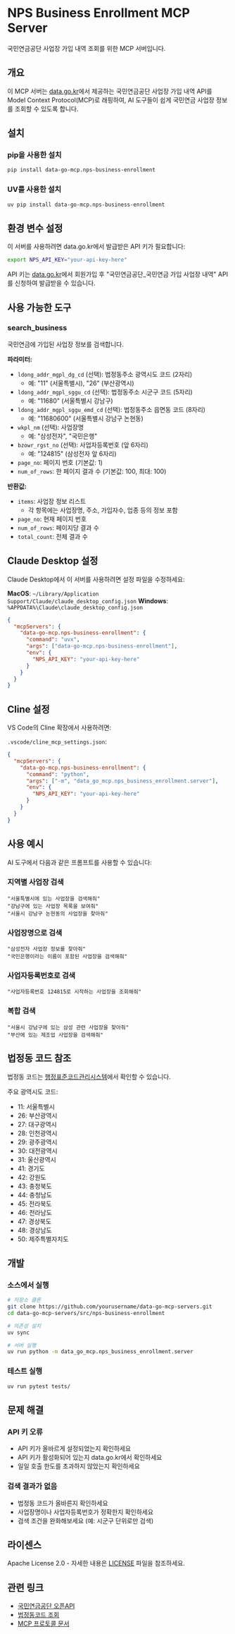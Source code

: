 # NPS Business Enrollment MCP Server

국민연금공단 사업장 가입 내역 조회를 위한 MCP 서버입니다.

## 개요

이 MCP 서버는 [data.go.kr](https://www.data.go.kr)에서 제공하는 국민연금공단 사업장 가입 내역 API를 Model Context Protocol(MCP)로 래핑하여, AI 도구들이 쉽게 국민연금 사업장 정보를 조회할 수 있도록 합니다.

## 설치

### pip을 사용한 설치

```bash
pip install data-go-mcp.nps-business-enrollment
```

### UV를 사용한 설치

```bash
uv pip install data-go-mcp.nps-business-enrollment
```

## 환경 변수 설정

이 서버를 사용하려면 data.go.kr에서 발급받은 API 키가 필요합니다:

```bash
export NPS_API_KEY="your-api-key-here"
```

API 키는 [data.go.kr](https://www.data.go.kr)에서 회원가입 후 "국민연금공단_국민연금 가입 사업장 내역" API를 신청하여 발급받을 수 있습니다.

## 사용 가능한 도구

### search_business

국민연금에 가입된 사업장 정보를 검색합니다.

**파라미터:**
- `ldong_addr_mgpl_dg_cd` (선택): 법정동주소 광역시도 코드 (2자리)
  - 예: "11" (서울특별시), "26" (부산광역시)
- `ldong_addr_mgpl_sggu_cd` (선택): 법정동주소 시군구 코드 (5자리)
  - 예: "11680" (서울특별시 강남구)
- `ldong_addr_mgpl_sggu_emd_cd` (선택): 법정동주소 읍면동 코드 (8자리)
  - 예: "11680600" (서울특별시 강남구 논현동)
- `wkpl_nm` (선택): 사업장명
  - 예: "삼성전자", "국민은행"
- `bzowr_rgst_no` (선택): 사업자등록번호 (앞 6자리)
  - 예: "124815" (삼성전자 앞 6자리)
- `page_no`: 페이지 번호 (기본값: 1)
- `num_of_rows`: 한 페이지 결과 수 (기본값: 100, 최대: 100)

**반환값:**
- `items`: 사업장 정보 리스트
  - 각 항목에는 사업장명, 주소, 가입자수, 업종 등의 정보 포함
- `page_no`: 현재 페이지 번호
- `num_of_rows`: 페이지당 결과 수
- `total_count`: 전체 결과 수

## Claude Desktop 설정

Claude Desktop에서 이 서버를 사용하려면 설정 파일을 수정하세요:

**MacOS**: `~/Library/Application Support/Claude/claude_desktop_config.json`
**Windows**: `%APPDATA%\Claude\claude_desktop_config.json`

```json
{
  "mcpServers": {
    "data-go-mcp.nps-business-enrollment": {
      "command": "uvx",
      "args": ["data-go-mcp.nps-business-enrollment"],
      "env": {
        "NPS_API_KEY": "your-api-key-here"
      }
    }
  }
}
```

## Cline 설정

VS Code의 Cline 확장에서 사용하려면:

`.vscode/cline_mcp_settings.json`:

```json
{
  "mcpServers": {
    "data-go-mcp.nps-business-enrollment": {
      "command": "python",
      "args": ["-m", "data_go_mcp.nps_business_enrollment.server"],
      "env": {
        "NPS_API_KEY": "your-api-key-here"
      }
    }
  }
}
```

## 사용 예시

AI 도구에서 다음과 같은 프롬프트를 사용할 수 있습니다:

### 지역별 사업장 검색
```
"서울특별시에 있는 사업장을 검색해줘"
"강남구에 있는 사업장 목록을 보여줘"
"서울시 강남구 논현동의 사업장을 찾아줘"
```

### 사업장명으로 검색
```
"삼성전자 사업장 정보를 찾아줘"
"국민은행이라는 이름이 포함된 사업장을 검색해줘"
```

### 사업자등록번호로 검색
```
"사업자등록번호 124815로 시작하는 사업장을 조회해줘"
```

### 복합 검색
```
"서울시 강남구에 있는 삼성 관련 사업장을 찾아줘"
"부산에 있는 제조업 사업장을 검색해줘"
```

## 법정동 코드 참조

법정동 코드는 [행정표준코드관리시스템](https://www.code.go.kr)에서 확인할 수 있습니다.

주요 광역시도 코드:
- 11: 서울특별시
- 26: 부산광역시
- 27: 대구광역시
- 28: 인천광역시
- 29: 광주광역시
- 30: 대전광역시
- 31: 울산광역시
- 41: 경기도
- 42: 강원도
- 43: 충청북도
- 44: 충청남도
- 45: 전라북도
- 46: 전라남도
- 47: 경상북도
- 48: 경상남도
- 50: 제주특별자치도

## 개발

### 소스에서 실행

```bash
# 저장소 클론
git clone https://github.com/yourusername/data-go-mcp-servers.git
cd data-go-mcp-servers/src/nps-business-enrollment

# 의존성 설치
uv sync

# 서버 실행
uv run python -m data_go_mcp.nps_business_enrollment.server
```

### 테스트 실행

```bash
uv run pytest tests/
```

## 문제 해결

### API 키 오류
- API 키가 올바르게 설정되었는지 확인하세요
- API 키가 활성화되어 있는지 data.go.kr에서 확인하세요
- 일일 호출 한도를 초과하지 않았는지 확인하세요

### 검색 결과가 없음
- 법정동 코드가 올바른지 확인하세요
- 사업장명이나 사업자등록번호가 정확한지 확인하세요
- 검색 조건을 완화해보세요 (예: 시군구 단위로만 검색)

## 라이센스

Apache License 2.0 - 자세한 내용은 [LICENSE](../../LICENSE) 파일을 참조하세요.

## 관련 링크

- [국민연금공단 오픈API](https://www.data.go.kr/data/15084277/openapi.do)
- [법정동코드 조회](https://www.code.go.kr)
- [MCP 프로토콜 문서](https://modelcontextprotocol.io)